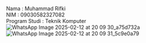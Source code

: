 Nama : Muhammad Rifki <br>
NIM : 09030582327082 <br>
Program Studi : Teknik Komputer <br>
![WhatsApp Image 2025-02-12 at 20 09 30_a75d732a](https://github.com/user-attachments/assets/bec20a20-bb83-4006-ba64-a3ab3969f51b)<br>
![WhatsApp Image 2025-02-12 at 20 09 31_5c9e0a79](https://github.com/user-attachments/assets/14b1a60a-3db2-4a03-9247-8e36e6ec4742)<br>

